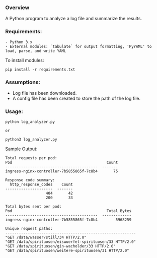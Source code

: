 ### Overview
A Python program to analyze a log file and summarize the results.

### Requirements:
    - Python 3.x
    - External modules: `tabulate` for output formatting, 'PyYAML' to load, parse, and write YAML
    
To install modules:
```
pip install -r requirements.txt
```
### Assumptions:
- Log file has been downloaded.
- A config file has been created to store the path of the log file.

### Usage:

```
python log_analyzer.py

or

python3 log_analyzer.py
```

Sample Output:
```
Total requests per pod:
Pod                                          Count
-----------------------------------------  -------
ingress-nginx-controller-7b5855865f-7c8b4       75

Response code summary:
  http_response_codes    Count
---------------------  -------
                  404       42
                  200       33

Total bytes sent per pod:
Pod                                          Total Bytes
-----------------------------------------  -------------
ingress-nginx-controller-7b5855865f-7c8b4        5968259

Unique request paths:
----------------------------------------------------------
"GET /data/wasser/still/34 HTTP/2.0"
"GET /data/spirituosen/eiswuerfel-spirituosen/33 HTTP/2.0"
"GET /data/spirituosen/gin-wacholder/33 HTTP/2.0"
"GET /data/spirituosen/weitere-spirituosen/31 HTTP/2.0"
```

